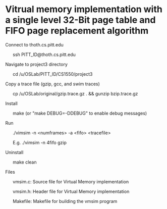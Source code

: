 # Vitrual memory implementation with a single level 32-Bit page table and FIFO page replacement algorithm


<p>Connect to thoth.cs.pitt.edu</p>
<ul>ssh PITT_ID@thoth.cs.pitt.edu</ul>
<p>Navigate to project3 directory</p>
<ul>cd /u/OSLab/PITT_ID/CS1550/project3</ul>
<p>Copy a trace file (gzip, gcc, and swim traces)</p>
<ul>cp /u/OSLab/original/gzip.trace.gz . && gunzip bzip.trace.gz</ul>

<p>Install</p>
<ul>make (or "make DEBUG=-DDEBUG" to enable debug messages)</ul>

<p>Run</p>
<ul>./vimsim -n &lt;numframes&gt; -a &lt;fifo&gt; &lt;tracefile&gt; </ul>
<ul>E.g. ./vimsim -n 4fifo gzip </ul>

<p>Uninstall</p>
<ul>make clean</ul>


<p>Files</p>
<ul>vmsim.c: Source file for Virtual Memory implementation</ul>
<ul>vmsim.h: Header file for Virtual Memory implementation</ul>
<ul>Makefile: Makefile for building the vmsim program</ul>
